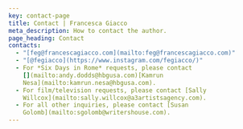 ```yaml
---
key: contact-page
title: Contact | Francesca Giacco
meta_description: How to contact the author.
page_heading: Contact
contacts:
  - "[feg@francescagiacco.com](mailto:feg@francescagiacco.com)"
  - "[@fegiacco](https://www.instagram.com/fegiacco/)"
  - For *Six Days in Rome* requests, please contact
    [](mailto:andy.dodds@hbgusa.com)[Kamrun
    Nesa](mailto:kamrun.nesa@hbgusa.com).
  - For film/television requests, please contact [Sally
    Willcox](mailto:sally.willcox@a3artistsagency.com).
  - For all other inquiries, please contact [Susan
    Golomb](mailto:sgolomb@writershouse.com).
---
```

